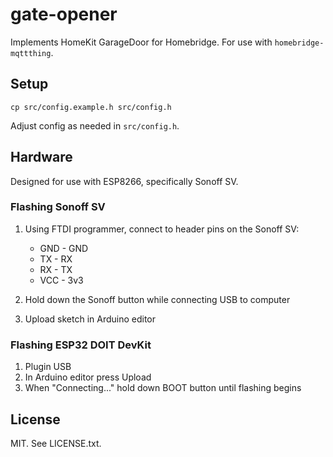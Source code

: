 # gate-opener

Implements HomeKit GarageDoor for Homebridge. For use with `homebridge-mqttthing`.

## Setup

```
cp src/config.example.h src/config.h
```

Adjust config as needed in `src/config.h`.

## Hardware

Designed for use with ESP8266, specifically Sonoff SV.

### Flashing Sonoff SV

1. Using FTDI programmer, connect to header pins on the Sonoff SV:

    - GND - GND
    - TX  - RX
    - RX  - TX
    - VCC - 3v3

2. Hold down the Sonoff button while connecting USB to computer
3. Upload sketch in Arduino editor

### Flashing ESP32 DOIT DevKit

1. Plugin USB
2. In Arduino editor press Upload
3. When "Connecting..." hold down BOOT button until flashing begins

## License

MIT. See LICENSE.txt.
